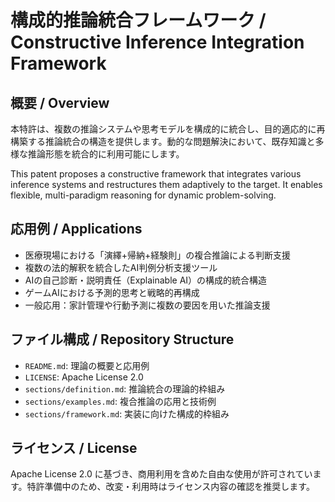 # 構成的推論統合フレームワーク / Constructive Inference Integration Framework

## 概要 / Overview
本特許は、複数の推論システムや思考モデルを構成的に統合し、目的適応的に再構築する推論統合の構造を提供します。動的な問題解決において、既存知識と多様な推論形態を統合的に利用可能にします。

This patent proposes a constructive framework that integrates various inference systems and restructures them adaptively to the target. It enables flexible, multi-paradigm reasoning for dynamic problem-solving.

## 応用例 / Applications
- 医療現場における「演繹+帰納+経験則」の複合推論による判断支援
- 複数の法的解釈を統合したAI判例分析支援ツール
- AIの自己診断・説明責任（Explainable AI）の構成的統合構造
- ゲームAIにおける予測的思考と戦略的再構成
- 一般応用：家計管理や行動予測に複数の要因を用いた推論支援

## ファイル構成 / Repository Structure
- `README.md`: 理論の概要と応用例
- `LICENSE`: Apache License 2.0
- `sections/definition.md`: 推論統合の理論的枠組み
- `sections/examples.md`: 複合推論の応用と技術例
- `sections/framework.md`: 実装に向けた構成的枠組み

## ライセンス / License
Apache License 2.0 に基づき、商用利用を含めた自由な使用が許可されています。特許準備中のため、改変・利用時はライセンス内容の確認を推奨します。
